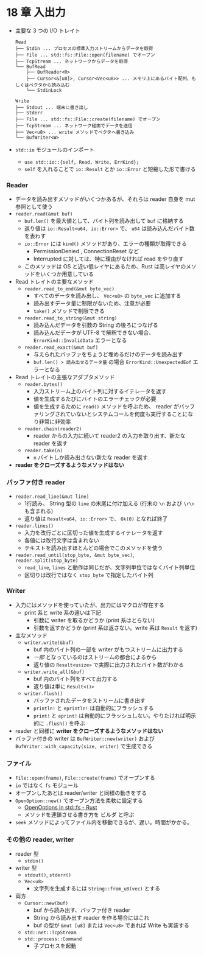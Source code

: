 18 章 入出力
===

- 主要な 3 つの I/O トレイト

  ```
  Read
  ├── Stdin ... プロセスの標準入力ストリームからデータを取得
  ├── File ... std::fs::File::open(filename) でオープン
  ├── TcpStream ... ネットワークからデータを取得
  └── BufRead
      ├── BufReader<R>
      ├── Cursor<&[u8]>, Cursor<Vec<u8>> ... メモリ上にあるバイト配列、もしくはベクタから読み込む
      └── StdinLock

  Write
  ├── Stdout ... 端末に書き出し
  ├── Stderr
  ├── File ... std::fs::File::create(filename) でオープン
  ├── TcpStream ... ネットワーク経由でデータを送信
  ├── Vec<u8> ... write メソッドでベクタへ書き込み
  └── BufWriter<W>
  ```
  
- `std::io` モジュールのインポート
  - `use std::io::{self, Read, Write, ErrKind};`
  - `self` を入れることで `io::Result` とか `io::Error` と短縮した形で書ける

### Reader

- データを読み出すメソッドがいくつかあるが、それらは reader 自身を mut 参照として使う
- `reader.read(&mut buf)`
  - `buf.len()` を最大値として、バイト列を読み出して `buf` に格納する
  - 返り値は `io::Result<u64, io::Error>` で、 `u64` は読み込んだバイト数を表わす
  - `io::Error` には `kind()` メソッドがあり、エラーの種類が取得できる
    - PermissionDenied , ConnectionReset など
    - Interrupted に対しては、特に理由がなければ read をやり直す
  - このメソッドは OS と近い低レイヤにあるため、Rust は高レイヤのメソッドをいくつか用意している
- Read トレイトの主要なメソッド
  - `reader.read_to_end(&mut byte_vec)`
    - すべてのデータを読み出し、 `Vec<u8>` の `byte_vec` に追加する
    - 読み出すデータ量に制限がないため、注意が必要
    - `take()` メソッドで制限できる
  - `reader.read_to_string(&mut string)`
    - 読み込んだデータを引数の String の後ろにつなげる
    - 読み込んだデータが UTF-8 で解釈できない場合、 `ErrorKind::InvalidData` エラーとなる
  - `reader.read_exact(&mut buf)`
    - 与えられたバッファをちょうど埋めるだけのデータを読み出す
    - `buf.len() > 読み出せるデータ量` の場合 `ErrorKind::UnexpectedEof` エラーとなる
- Read トレイトの主張なアダプタメソッド
  - `reader.bytes()`
    - 入力ストリーム上のバイト列に対するイテレータを返す
    - 値を生成するたびにバイトのエラーチェックが必要
    - 値を生成するために `read()` メソッドを呼ぶため、 reader がバッファリングされていないとシステムコールを何度も実行することになり非常に非効率
  - `reader.chain(reader2)`
    - reader からの入力に続いて reader2 の入力を取り出す、新たな reader を返す
  - `reader.take(n)`
    - `n` バイトしか読み出さない新たな reader を返す
- **reader をクローズするようなメソッドはない**

### バッファ付き reader

- `reader.read_line(&mut line)`
  - 1行読み、 String 型の `line` の末尾に付け加える (行末の `\n` および `\r\n` も含まれる)
  - 返り値は `Result<u64, io::Error>` で、 `Ok(0)` となれば終了
- `reader.lines()`
  - 入力を改行ごとに区切った値を生成するイテレータを返す
  - 各値には改行文字は含まれない
  - テキストを読み出すほとんどの場合でこのメソッドを使う
- `reader.read_until(stop_byte, &mut byte_vec)`, `reader.split(stop_byte)`
  - `read_line`, `lines` と動作は同じだが、文字列単位ではなくバイト列単位
  - 区切りは改行ではなく `stop_byte` で指定したバイト列

### Writer

- 入力にはメソッドを使っていたが、出力にはマクロが存在する
  - print 系と write 系の違いは下記
    - 引数に writer を取るかどうか (print 系はとらない)
    - 引数を返すかどうか (print 系は返さない。write 系は `Result` を返す)
- 主なメソッド
  - `writer.write(&buf)`
    - buf 内のバイト列の一部を writer がもつストリームに出力する
    - *一部* となっているのはストリームの都合によるから
    - 返り値の `Result<usize>` で実際に出力されたバイト数がわかる
  - `writer.write_all(&buf)`
    - buf 内のバイト列をすべて出力する
    - 返り値は単に `Result<()>`
  - `writer.flush()`
    - バッファされたデータをストリームに書き出す
    - `println!` と `eprintln!` は自動的にフラッシュする
    - `print!` と `eprint!` は自動的にフラッシュしない。やりたければ明示的に `.flush()` を呼ぶ
- reader と同様に **writer をクローズするようなメソッドはない**
- バッファ付きの writer は `BufWriter::new(writer)` および `BufWriter::with_capacity(size, writer)` で生成できる

### ファイル

- `File::open(fname)`, `File::create(fname)` でオープンする
- `io` ではなく `fs` モジュール
- オープンしたあとは reader/writer と同様の動きをする
- `OpenOption::new()` でオープン方法を柔軟に設定する
  - [OpenOptions in std::fs - Rust](https://doc.rust-lang.org/std/fs/struct.OpenOptions.html)
  - メソッドを連鎖させる書き方を ビルダ と呼ぶ
- `seek` メソッドによってファイル内を移動できるが、遅い。時間がかかる。

### その他の reader, writer

- reader 型
  - `stdin()`
- writer 型
  - `stdout()`, `stderr()`
  - `Vec<u8>`
    - 文字列を生成するには `String::from_u8(vec)` とする
- 両方
  - `Cursor::new(buf)`
    - buf から読み出す、バッファ付き reader
    - String から読み出す reader を作る場合にはこれ
    - buf の型が `&mut [u8]` または `Vec<u8>` であれば Write も実装する
  - `std::net::TcpStream`
  - `std::process::Command`
    - 子プロセスを起動
    
